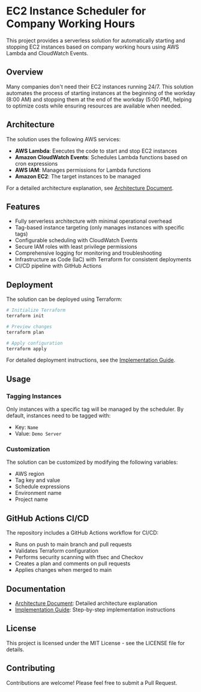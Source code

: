 # EC2 Instance Scheduler for Company Working Hours

This project provides a serverless solution for automatically starting and stopping EC2 instances based on company working hours using AWS Lambda and CloudWatch Events.

## Overview

Many companies don't need their EC2 instances running 24/7. This solution automates the process of starting instances at the beginning of the workday (8:00 AM) and stopping them at the end of the workday (5:00 PM), helping to optimize costs while ensuring resources are available when needed.

## Architecture

The solution uses the following AWS services:

- **AWS Lambda**: Executes the code to start and stop EC2 instances
- **Amazon CloudWatch Events**: Schedules Lambda functions based on cron expressions
- **AWS IAM**: Manages permissions for Lambda functions
- **Amazon EC2**: The target instances to be managed

For a detailed architecture explanation, see [Architecture Document](docs/architecture.md).

## Features

- Fully serverless architecture with minimal operational overhead
- Tag-based instance targeting (only manages instances with specific tags)
- Configurable scheduling with CloudWatch Events
- Secure IAM roles with least privilege permissions
- Comprehensive logging for monitoring and troubleshooting
- Infrastructure as Code (IaC) with Terraform for consistent deployments
- CI/CD pipeline with GitHub Actions

## Deployment

The solution can be deployed using Terraform:

```bash
# Initialize Terraform
terraform init

# Preview changes
terraform plan

# Apply configuration
terraform apply
```

For detailed deployment instructions, see the [Implementation Guide](docs/implementation_guide.md).

## Usage

### Tagging Instances

Only instances with a specific tag will be managed by the scheduler. By default, instances need to be tagged with:

- Key: `Name`
- Value: `Demo Server`

### Customization

The solution can be customized by modifying the following variables:

- AWS region
- Tag key and value
- Schedule expressions
- Environment name
- Project name

## GitHub Actions CI/CD

The repository includes a GitHub Actions workflow for CI/CD:

- Runs on push to main branch and pull requests
- Validates Terraform configuration
- Performs security scanning with tfsec and Checkov
- Creates a plan and comments on pull requests
- Applies changes when merged to main

## Documentation

- [Architecture Document](docs/architecture.md): Detailed architecture explanation
- [Implementation Guide](docs/implementation_guide.md): Step-by-step implementation instructions

## License

This project is licensed under the MIT License - see the LICENSE file for details.

## Contributing

Contributions are welcome! Please feel free to submit a Pull Request.